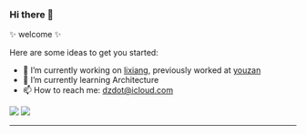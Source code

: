### Hi there 👋


✨ welcome ✨ 

Here are some ideas to get you started:

- 🔭 I’m currently working on [lixiang](https://www.lixiang.com), previously worked at [youzan](https://github.com/youzan)
- 🌱 I’m currently learning Architecture
- 📫 How to reach me: dzdot@icloud.com


<div>
  <a align="left">
    <img src="https://github-readme-stats.vercel.app/api?username=daejong123&hide_border=true&show_icons=true&theme=vue&layout=compact"/>
  </a>

  <a align="right">
    <img src="https://github-readme-stats.vercel.app/api/top-langs/?username=daejong123&layout=compact&hide_border=true&bg_color=fff&count_private=true&include_all_commits=true" />
  </a>
</div>

<hr />

<!--
![visitors](https://visitor-badge.glitch.me/badge?page_id=daejong123.daejong123)
-->
